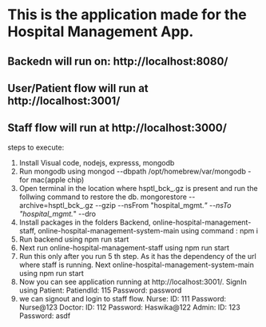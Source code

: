 <h1>This is the application made for the Hospital Management App.</h1> 

<h2>Backedn will run on:  http://localhost:8080/</h2>
<h2>User/Patient flow will run at http://localhost:3001/</h2>
<h2>Staff flow will run at http://localhost:3000/</h2>

steps to execute:

1. Install Visual code, nodejs, expresss, mongodb
2. Run mongodb using mongod --dbpath /opt/homebrew/var/mongodb - for mac(apple chip)
3. Open terminal in the location where hsptl_bck_.gz is present and run the follwing command to restore the db.
mongorestore --archive=hsptl_bck_.gz --gzip --nsFrom "hospital_mgmt.*" --nsTo "hospital_mgmt.*" --dro
4. Install packages in the folders Backend, online-hospital-management-staff, online-hospital-management-system-main using command : npm i
5. Run backend using npm run start
6. Next run online-hospital-management-staff using npm run start
7. Run this only after you run 5 th step. As it has the dependency of the url where staff is running. Next online-hospital-management-system-main using npm run start
8. Now you can see application running at http://localhost:3001/. 
SignIn using Patient: 
        PatiendId: 115 
        Password: password
9. we can signout and login to staff flow.
    Nurse: ID: 111 Password: Nurse@123
    Doctor: ID: 112 Password: Haswika@122
    Admin: ID: 123 Password: asdf


